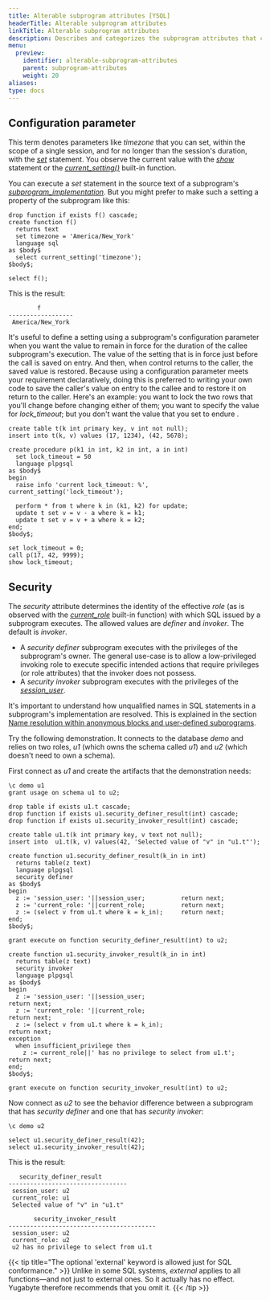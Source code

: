 ```yaml
---
title: Alterable subprogram attributes [YSQL]
headerTitle: Alterable subprogram attributes
linkTitle: Alterable subprogram attributes
description: Describes and categorizes the subprogram attributes that cab be changed with the ALTER statement  [YSQL].
menu:
  preview:
    identifier: alterable-subprogram-attributes
    parent: subprogram-attributes
    weight: 20
aliases:
type: docs
---
```


## Configuration parameter

This term denotes parameters like _timezone_ that you can set, within the scope of a single session, and for no longer than the session's duration, with the _[set](../../../the-sql-language/statements/cmd_set/)_ statement. You observe the current value with the _[show](../../../the-sql-language/statements/cmd_show/)_ statement or the _[current_setting()](https://www.postgresql.org/docs/11/functions-admin.html#FUNCTIONS-ADMIN-SET)_ built-in function.

You can execute a _set_ statement in the source text of a subprogram's _[subprogram_implementation](../../../syntax_resources/grammar_diagrams/#subprogram-implementation)_. But you might prefer to make such a setting a property of the subprogram like this:

```plpgsql
drop function if exists f() cascade;
create function f()
  returns text
  set timezone = 'America/New_York'
  language sql
as $body$
  select current_setting('timezone');
$body$;

select f();
```

This is the result:

```output
        f
------------------
 America/New_York
```

It's useful to define a setting using a subprogram's configuration parameter when you want the value to remain in force for the duration of the callee subprogram's execution. The value of the setting that is in force just before the call is saved on entry. And then, when control returns to the caller, the saved value is restored. Because using a configuration parameter meets your requirement declaratively, doing this is preferred to writing your own code to save the caller's value on entry to the callee and to restore it on return to the caller. Here's an example: you want to lock the two rows that you'll change before changing either of them; you want to specify the value for _lock_timeout_; but you don't want the value that you set to endure .

```plpgsql
create table t(k int primary key, v int not null);
insert into t(k, v) values (17, 1234), (42, 5678);

create procedure p(k1 in int, k2 in int, a in int)
  set lock_timeout = 50
  language plpgsql
as $body$
begin
  raise info 'current lock_timeout: %', current_setting('lock_timeout');

  perform * from t where k in (k1, k2) for update;
  update t set v = v - a where k = k1;
  update t set v = v + a where k = k2;
end;
$body$;

set lock_timeout = 0;
call p(17, 42, 9999);
show lock_timeout;
```

## Security

The _security_ attribute determines the identity of the effective _role_ (as is observed with the _[current_role](https://www.postgresql.org/docs/11/functions-info.html#FUNCTIONS-INFO-SESSION-TABLE)_ built-in function) with which SQL issued by a subprogram executes. The allowed values are _definer_ and _invoker_. The default is _invoker_.

- A _security definer_ subprogram executes with the privileges of the subprogram's owner. The general use-case is to allow a low-privileged invoking role to execute specific intended actions that require privileges (or role attributes) that the invoker does not possess. 
- A _security invoker_ subprogram executes with the privileges of the _[session_user](https://www.postgresql.org/docs/11/functions-info.html#FUNCTIONS-INFO-SESSION-TABLE)_.

It's important to understand how unqualified names in SQL statements in a subprogram's implementation are resolved. This is explained in the section [Name resolution within anonymous blocks and user-defined subprograms](../../name-resolution-in-subprograms/).

Try the following demonstration. It connects to the database _demo_ and relies on two roles, _u1_ (which owns the schema called _u1_) and _u2_ (which doesn't need to own a schema).

First connect as _u1_ and create the artifacts that the demonstration needs:

```plpgsql
\c demo u1
grant usage on schema u1 to u2;

drop table if exists u1.t cascade;
drop function if exists u1.security_definer_result(int) cascade;
drop function if exists u1.security_invoker_result(int) cascade;

create table u1.t(k int primary key, v text not null);
insert into  u1.t(k, v) values(42, 'Selected value of "v" in "u1.t"');

create function u1.security_definer_result(k_in in int)
  returns table(z text)
  language plpgsql
  security definer
as $body$
begin
  z := 'session_user: '||session_user;          return next;
  z := 'current_role: '||current_role;          return next;
  z := (select v from u1.t where k = k_in);     return next;
end;
$body$;

grant execute on function security_definer_result(int) to u2;

create function u1.security_invoker_result(k_in in int)
  returns table(z text)
  security invoker
  language plpgsql
as $body$
begin
  z := 'session_user: '||session_user;                               return next;
  z := 'current_role: '||current_role;                               return next;
  z := (select v from u1.t where k = k_in);                          return next;
exception
  when insufficient_privilege then
    z := current_role||' has no privilege to select from u1.t';      return next;
end;
$body$;

grant execute on function security_invoker_result(int) to u2;
```

Now connect as _u2_ to see the behavior difference between a subprogram that has _security definer_ and one that has _security invoker_:

```plpgsql
\c demo u2

select u1.security_definer_result(42);
select u1.security_invoker_result(42);
```

This is the result:

```output
   security_definer_result
---------------------------------
 session_user: u2
 current_role: u1
 Selected value of "v" in "u1.t"

       security_invoker_result
-----------------------------------------
 session_user: u2
 current_role: u2
 u2 has no privilege to select from u1.t
```

{{< tip title="The optional 'external' keyword is allowed just for SQL conformance." >}}
Unlike in some SQL systems, _external_ applies to all functions—and not just to external ones. So it actually has no effect. Yugabyte therefore recommends that you omit it.
{{< /tip >}}
